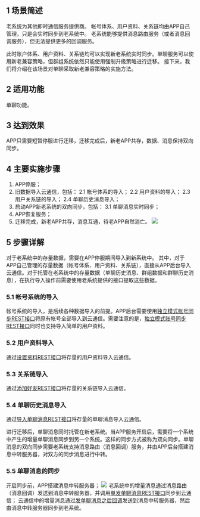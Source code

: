 ## 1 场景简述

老系统为其他即时通信服务提供商。
帐号体系、用户资料、关系链均由APP自己管理，只是会实时同步到老系统中。
老系统能够提供消息路由服务（或者消息回调服务），但无法提供更多的回调服务。

此时账户体系、用户资料、关系链均可以实现新老系统实时同步。单聊服务可以使用新老兼容策略，但群组系统依然只能使用强制升级策略进行迁移。
接下来，我们将介绍在该场景对单聊采取新老兼容策略的实施方法。

## 2 适用功能

单聊功能。

## 3 达到效果

APP只需要短暂停服进行迁移，迁移完成后，新老APP共存，数据、消息保持双向同步。

## 4 主要实施步骤

1. APP停服；
2. 旧数据导入云通信，包括：
	  2.1 帐号体系的导入；
	  2.2 用户资料的导入；
	  2.3 用户关系链的导入；
	  2.4 单聊历史消息导入；
3. 启动APP新老系统的双向同步，包括：
	  3.1 单聊消息实时同步；
4. APP恢复服务；
5. 迁移完成，新老APP共存，消息互通，待老APP自然消亡。
![](//mccdn.qcloud.com/static/img/c144849110617b18a818144e18c33dd2/image.png)

## 5 步骤详解

对于老系统中的存量数据，需要在APP停服期间导入到新系统中。
其中，对于APP自己管理的存量数据（帐号体系、用户资料、关系链），直接从APP后台导入云通信。对于托管在老系统中的存量数据（单聊历史消息、群组数据和群聊历史消息），在执行导入操作前需要使用老系统提供的接口提取这些数据。

### 5.1 帐号系统的导入

帐号系统的导入，是后续各种数据导入的前提。APP后台需要使用[独立模式账号同步REST接口](/doc/product/269/独立模式账号同步接口)将原有帐号全部导入到云通信。需要注意的是，[独立模式账号同步REST接口](/doc/product/269/独立模式账号同步接口)同时也支持导入简单的用户资料。

### 5.2 用户资料导入

通过[设置资料REST接口](/doc/product/269/设置资料)将存量的用户资料导入云通信。

### 5.3 关系链导入

通过[添加好友REST接口](/doc/product/269/添加好友)将存量的关系链导入云通信。

### 5.4 单聊历史消息导入

通过[导入单聊消息REST接口](/doc/product/269/导入单聊消息)将存量的单聊消息导入云通信。

进行迁移后，单聊消息同时托管在新老系统。当APP服务开启后，需要将一个系统中产生的增量单聊消息同步到另一个系统。这样的同步方式被称为双向同步。单聊消息的双向同步需要老系统支持消息路由（消息回调）服务，并由APP后台搭建消息中转服务器，对双方的同步消息进行中转。

### 5.5 单聊消息的同步

开启同步前，APP搭建消息中转服务器；
![](//mccdn.qcloud.com/static/img/222c7b983928cd6ff4fc07ca361680de/image.png)
老系统中的增量消息通过消息路由（消息回调）发送到消息中转服务器，并调用[单发单聊消息REST接口](/doc/product/269/单发单聊消息)同步到云通信；
云通信中的增量消息通过[发单聊消息之后回调](/doc/product/269/发单聊消息之后回调)发送到消息中转服务器，然后由消息中转服务器同步到老系统。

